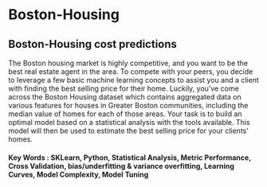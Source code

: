 # Boston-Housing
## Boston-Housing cost predictions

The Boston housing market is highly competitive, and you want to be the best real estate agent in the area. 
To compete with your peers, you decide to leverage a few basic machine learning concepts to assist you and a client with finding the best selling price for their home. Luckily, you’ve come across the Boston Housing dataset which contains aggregated data on various features for houses in Greater Boston communities, including the median value of homes for each of those areas. Your task is to build an optimal model based on a statistical analysis with the tools available. This model will then be used to estimate the best selling price for your clients' homes.

#### Key Words : SKLearn, Python, Statistical Analysis, Metric Performance, Cross Validation, bias/underfitting & variance overfitting, Learning Curves, Model Complexity, Model Tuning
